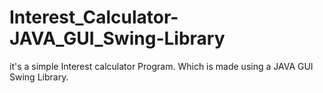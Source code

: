 # Interest_Calculator-JAVA_GUI_Swing-Library
it's a simple Interest calculator Program. Which is made using a JAVA GUI Swing Library.
